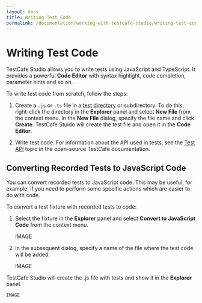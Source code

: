 ```yaml
---
layout: docs
title: Writing Test Code
permalink: /documentation/working-with-testcafe-studio/writing-test-code
---
```

# Writing Test Code

TestCafe Studio allows you to write tests using JavaScript and TypeScript. It provides a powerful **Code Editor** with syntax highlight, code completion, parameter hints and so on.

To write test code from scratch, follow the steps:

1. Create a `.js` or `.ts` file in a [test directory](organizing-tests.md#test-directory) or subdirectory. To do this, right-click the directory in the **Explorer** panel and select **New File** from the context menu. In the **New File** dialog, specify the file name and click **Create**. TestCafe Stuido will create the test file and open it in the **Code Editor**.

2. Write test code. For information about the API used in tests, see the [Test API](https://devexpress.github.io/testcafe/documentation/test-api/) topic in the open-source TestCafe documentation.

## Converting Recorded Tests to JavaScript Code

You can convert recorded tests to JavaScript code. This may be useful, for example, if you need to perform some specific actions which are easier to do with code.

To convert a test fixture with recorded tests to code:

1. Select the fixture in the **Explorer** panel and select **Convert to JavaScript Code** from the context menu.

    IMAGE

2. In the subsequent dialog, specify a name of the file where the test code will be added.

    IMAGE

TestCafe Studio will create the .js file with tests and show it in the **Explorer** panel.

    IMAGE